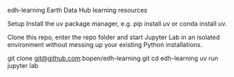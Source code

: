 edh-learning
Earth Data Hub learning resources

Setup
Install the uv package manager, e.g. pip install uv or conda install uv.

Clone this repo, enter the repo folder and start Jupyter Lab in an isolated environment without messing up your existing Python installations.

git clone git@github.com:bopen/edh-learning.git
cd edh-learning
uv run jupyter lab
